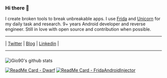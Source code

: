 ### Hi there 👋

I create broken tools to break unbreakable apps. I use [Frida](https://github.com/frida/frida/) and [Unicorn](https://github.com/unicorn-engine/unicorn) for my daily task and research. 9+ years Android developer and reverse engineer. Still in love with open source and contribution when possible.

<hr>

| [Twitter](https://twitter.com/@iGio90) | [Blog](http://giovanni-rocca.com) | [Linkedin](https://www.linkedin.com/in/giovanni-rocca-1593a752/) |

<hr>

### 

![iGio90's github stats](https://github-readme-stats.vercel.app/api?username=iGio90&show_icons=true&theme=dark&count_private=true)


[![ReadMe Card - Dwarf](https://github-readme-stats.vercel.app/api/pin/?username=iGio90&repo=dwarf&theme=dark)](https://github.com/iGio90/dwarf)  [![ReadMe Card - FridaAndroidInjector](https://github-readme-stats.vercel.app/api/pin/?username=iGio90&repo=FridaAndroidInjector&theme=dark)](https://github.com/iGio90/FridaAndroidInjector) 
